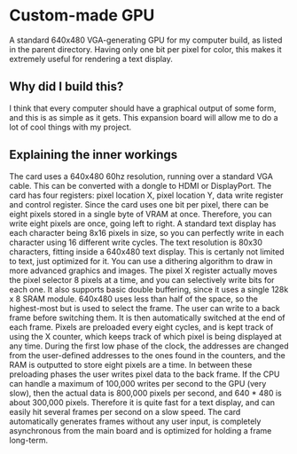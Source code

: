 # Custom-made GPU

A standard 640x480 VGA-generating GPU for my computer build, as listed in the parent directory. Having only one bit per pixel for color, this makes it extremely useful for rendering a text display.

## Why did I build this?
I think that every computer should have a graphical output of some form, and this is as simple as it gets. This expansion board will allow me to do a lot of cool things with my project.

## Explaining the inner workings
The card uses a 640x480 60hz resolution, running over a standard VGA cable. This can be converted with a dongle to HDMI or DisplayPort. The card has four registers: pixel location X, pixel location Y, data write register and control register.
Since the card uses one bit per pixel, there can be eight pixels stored in a single byte of VRAM at once. Therefore, you can write eight pixels are once, going left to right. A standard text display has each character being 8x16 pixels in size, so you can perfectly write in each character using 16 different write cycles. The text resolution is 80x30 characters, fitting inside a 640x480 text display. This is certanly not limited to text, just optimized for it. You can use a dithering algorithm to draw in more advanced graphics and images.
The pixel X register actually moves the pixel selector 8 pixels at a time, and you can selectively write bits for each one. It also supports basic double buffering, since it uses a single 128k x 8 SRAM module. 640x480 uses less than half of the space, so the highest-most but is used to select the frame. The user can write to a back frame before switching them. It is then automatically switched at the end of each frame. Pixels are preloaded every eight cycles, and is kept track of using the X counter, which keeps track of which pixel is being displayed at any time. During the first low phase of the clock, the addresses are changed from the user-defined addresses to the ones found in the counters, and the RAM is outputted to store eight pixels are a time. In between these preloading phases the user writes pixel data to the back frame. If the CPU can handle a maximum of 100,000 writes per second to the GPU (very slow), then the actual data is 800,000 pixels per second, and 640 * 480 is about 300,000 pixels. Therefore it is quite fast for a text display, and can easily hit several frames per second on a slow speed. The card automatically generates frames without any user input, is completely asynchronous from the main board and is optimized for holding a frame long-term.
